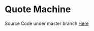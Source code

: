# Quote Machine


Source Code under master branch [Here](https://github.com/ali1129js/quotemachine/tree/master)
